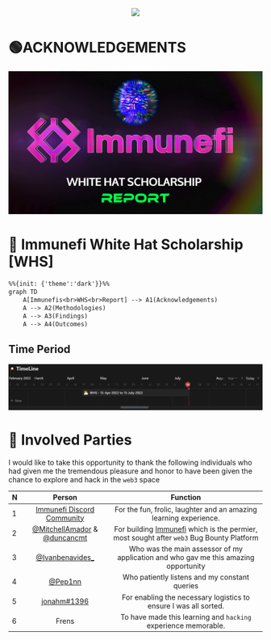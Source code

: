<p align="center">
<a href="https://twitter.com/m0ham3dxx" target="_blank">
<img src = "https://hits.seeyoufarm.com/api/count/incr/badge.svg?url=https%3A%2F%2Fgithub.com%2Fm0ham3dx%2FImmunefi-WHS-Report&count_bg=%23270082&title_bg=%23570530&icon=snapchat.svg&icon_color=%2304FF7B&title=n00bs&edge_flat=false">
</a>
</p>

# 🟢ACKNOWLEDGEMENTS

<p align="center">
<a href="https://twitter.com/m0ham3dxx/status/1517568791714349056?s=20&t=hBTDVECNHoB0a0WLTXRrJQ" target="_blank">
<img src="./img/whsp.png">
</a>
</p>


# 💚 Immunefi White Hat Scholarship [WHS]

```mermaid
%%{init: {'theme':'dark'}}%%
graph TD
    A[Immunefis<br>WHS<br>Report] --> A1(Acknowledgements)
    A --> A2(Methodologies)
    A --> A3(Findings)
    A --> A4(Outcomes)
```


## Time Period  

![](./img/tl.png)

# 💚 Involved Parties

I would like to take this opportunity to thank the following individuals who had given me the tremendous pleasure and honor to have been given the chance to explore and hack in the `web3` space

N | Person | Function
|:--|:--:|:--:|
1 | [Immunefi Discord Community](https://discord.gg/rpkPDR7pVV?utm_source=immunefi) | For the fun, frolic, laughter and an amazing learning experience. 
2 | [@MitchellAmador](https://twitter.com/MitchellAmador) & [@duncancmt](https://twitter.com/duncancmt) | For building [Immunefi](https://immunefi.com/) which is the permier, most sought after `web3` Bug Bounty Platform 
3 | [@Ivanbenavides_](https://twitter.com/Ivanbenavides_) | Who was the main assessor of my application and who gav me this amazing opportunity 
4 | [@Pep1nn](https://twitter.com/Pep1nn) | Who patiently listens and my constant queries
5 | [jonahm#1396](discordapp.com/users/786775850019323915) | For enabling the necessary logistics to ensure I was all sorted.
6 | Frens | To have made this learning and `hacking` experience memorable.
